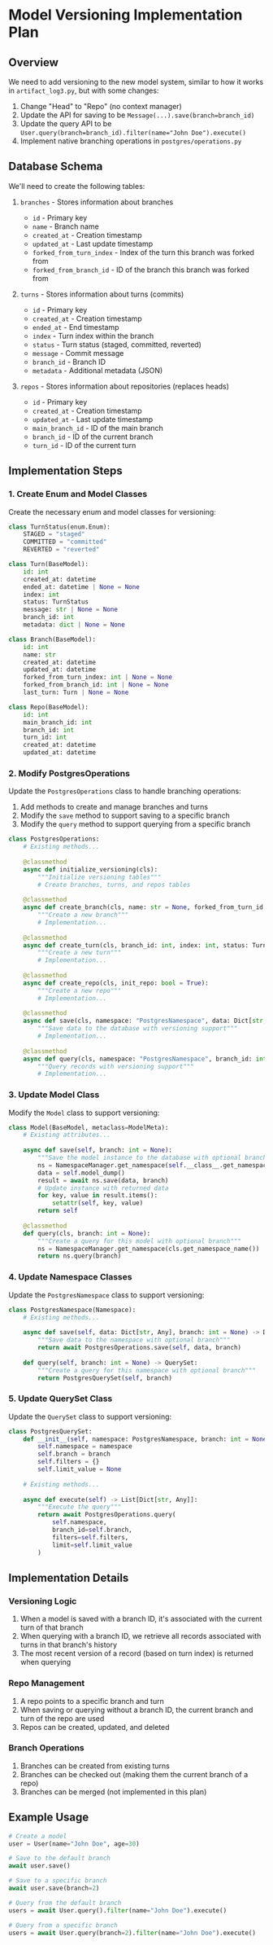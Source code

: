# Model Versioning Implementation Plan

## Overview

We need to add versioning to the new model system, similar to how it works in `artifact_log3.py`, but with some changes:

1. Change "Head" to "Repo" (no context manager)
2. Update the API for saving to be `Message(...).save(branch=branch_id)`
3. Update the query API to be `User.query(branch=branch_id).filter(name="John Doe").execute()`
4. Implement native branching operations in `postgres/operations.py`

## Database Schema

We'll need to create the following tables:

1. `branches` - Stores information about branches
   - `id` - Primary key
   - `name` - Branch name
   - `created_at` - Creation timestamp
   - `updated_at` - Last update timestamp
   - `forked_from_turn_index` - Index of the turn this branch was forked from
   - `forked_from_branch_id` - ID of the branch this branch was forked from

2. `turns` - Stores information about turns (commits)
   - `id` - Primary key
   - `created_at` - Creation timestamp
   - `ended_at` - End timestamp
   - `index` - Turn index within the branch
   - `status` - Turn status (staged, committed, reverted)
   - `message` - Commit message
   - `branch_id` - Branch ID
   - `metadata` - Additional metadata (JSON)

3. `repos` - Stores information about repositories (replaces heads)
   - `id` - Primary key
   - `created_at` - Creation timestamp
   - `updated_at` - Last update timestamp
   - `main_branch_id` - ID of the main branch
   - `branch_id` - ID of the current branch
   - `turn_id` - ID of the current turn

## Implementation Steps

### 1. Create Enum and Model Classes

Create the necessary enum and model classes for versioning:

```python
class TurnStatus(enum.Enum):
    STAGED = "staged"
    COMMITTED = "committed"
    REVERTED = "reverted"

class Turn(BaseModel):
    id: int
    created_at: datetime
    ended_at: datetime | None = None    
    index: int
    status: TurnStatus    
    message: str | None = None
    branch_id: int
    metadata: dict | None = None

class Branch(BaseModel):
    id: int
    name: str
    created_at: datetime
    updated_at: datetime
    forked_from_turn_index: int | None = None
    forked_from_branch_id: int | None = None
    last_turn: Turn | None = None

class Repo(BaseModel):
    id: int
    main_branch_id: int
    branch_id: int
    turn_id: int
    created_at: datetime
    updated_at: datetime
```

### 2. Modify PostgresOperations

Update the `PostgresOperations` class to handle branching operations:

1. Add methods to create and manage branches and turns
2. Modify the `save` method to support saving to a specific branch
3. Modify the `query` method to support querying from a specific branch

```python
class PostgresOperations:
    # Existing methods...
    
    @classmethod
    async def initialize_versioning(cls):
        """Initialize versioning tables"""
        # Create branches, turns, and repos tables
        
    @classmethod
    async def create_branch(cls, name: str = None, forked_from_turn_id: int = None):
        """Create a new branch"""
        # Implementation...
        
    @classmethod
    async def create_turn(cls, branch_id: int, index: int, status: TurnStatus):
        """Create a new turn"""
        # Implementation...
        
    @classmethod
    async def create_repo(cls, init_repo: bool = True):
        """Create a new repo"""
        # Implementation...
        
    @classmethod
    async def save(cls, namespace: "PostgresNamespace", data: Dict[str, Any], branch_id: int = None) -> Dict[str, Any]:
        """Save data to the database with versioning support"""
        # Implementation...
        
    @classmethod
    async def query(cls, namespace: "PostgresNamespace", branch_id: int = None, filters: Optional[Dict[str, Any]] = None, limit: Optional[int] = None) -> List[Dict[str, Any]]:
        """Query records with versioning support"""
        # Implementation...
```

### 3. Update Model Class

Modify the `Model` class to support versioning:

```python
class Model(BaseModel, metaclass=ModelMeta):
    # Existing attributes...
    
    async def save(self, branch: int = None):
        """Save the model instance to the database with optional branch"""
        ns = NamespaceManager.get_namespace(self.__class__.get_namespace_name())
        data = self.model_dump()
        result = await ns.save(data, branch)
        # Update instance with returned data
        for key, value in result.items():
            setattr(self, key, value)
        return self
    
    @classmethod
    def query(cls, branch: int = None):
        """Create a query for this model with optional branch"""
        ns = NamespaceManager.get_namespace(cls.get_namespace_name())
        return ns.query(branch)
```

### 4. Update Namespace Classes

Update the `PostgresNamespace` class to support versioning:

```python
class PostgresNamespace(Namespace):
    # Existing methods...
    
    async def save(self, data: Dict[str, Any], branch: int = None) -> Dict[str, Any]:
        """Save data to the namespace with optional branch"""
        return await PostgresOperations.save(self, data, branch)
    
    def query(self, branch: int = None) -> QuerySet:
        """Create a query for this namespace with optional branch"""
        return PostgresQuerySet(self, branch)
```

### 5. Update QuerySet Class

Update the `QuerySet` class to support versioning:

```python
class PostgresQuerySet:
    def __init__(self, namespace: PostgresNamespace, branch: int = None):
        self.namespace = namespace
        self.branch = branch
        self.filters = {}
        self.limit_value = None
        
    # Existing methods...
    
    async def execute(self) -> List[Dict[str, Any]]:
        """Execute the query"""
        return await PostgresOperations.query(
            self.namespace, 
            branch_id=self.branch,
            filters=self.filters, 
            limit=self.limit_value
        )
```

## Implementation Details

### Versioning Logic

1. When a model is saved with a branch ID, it's associated with the current turn of that branch
2. When querying with a branch ID, we retrieve all records associated with turns in that branch's history
3. The most recent version of a record (based on turn index) is returned when querying

### Repo Management

1. A repo points to a specific branch and turn
2. When saving or querying without a branch ID, the current branch and turn of the repo are used
3. Repos can be created, updated, and deleted

### Branch Operations

1. Branches can be created from existing turns
2. Branches can be checked out (making them the current branch of a repo)
3. Branches can be merged (not implemented in this plan)

## Example Usage

```python
# Create a model
user = User(name="John Doe", age=30)

# Save to the default branch
await user.save()

# Save to a specific branch
await user.save(branch=2)

# Query from the default branch
users = await User.query().filter(name="John Doe").execute()

# Query from a specific branch
users = await User.query(branch=2).filter(name="John Doe").execute()
